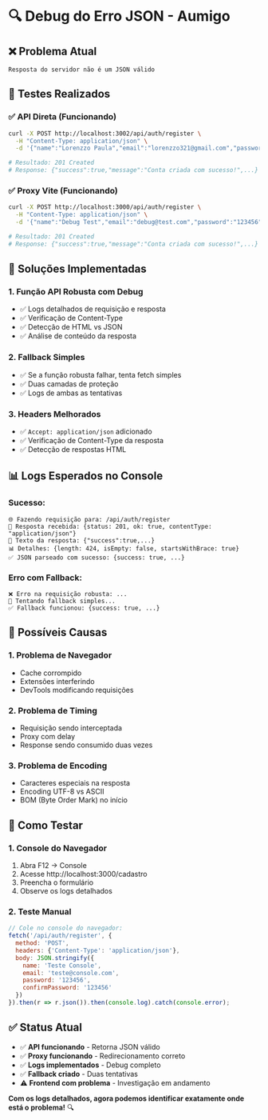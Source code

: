 # 🔍 Debug do Erro JSON - Aumigo

## ❌ **Problema Atual**
```
Resposta do servidor não é um JSON válido
```

## 🧪 **Testes Realizados**

### ✅ API Direta (Funcionando)
```bash
curl -X POST http://localhost:3002/api/auth/register \
  -H "Content-Type: application/json" \
  -d '{"name":"Lorenzzo Paula","email":"lorenzzo321@gmail.com","password":"123456","confirmPassword":"123456"}'

# Resultado: 201 Created
# Response: {"success":true,"message":"Conta criada com sucesso!",...}
```

### ✅ Proxy Vite (Funcionando)
```bash
curl -X POST http://localhost:3000/api/auth/register \
  -H "Content-Type: application/json" \
  -d '{"name":"Debug Test","email":"debug@test.com","password":"123456","confirmPassword":"123456"}'

# Resultado: 201 Created
# Response: {"success":true,"message":"Conta criada com sucesso!",...}
```

## 🔧 **Soluções Implementadas**

### 1. **Função API Robusta com Debug**
- ✅ Logs detalhados de requisição e resposta
- ✅ Verificação de Content-Type
- ✅ Detecção de HTML vs JSON
- ✅ Análise de conteúdo da resposta

### 2. **Fallback Simples**
- ✅ Se a função robusta falhar, tenta fetch simples
- ✅ Duas camadas de proteção
- ✅ Logs de ambas as tentativas

### 3. **Headers Melhorados**
- ✅ `Accept: application/json` adicionado
- ✅ Verificação de Content-Type da resposta
- ✅ Detecção de respostas HTML

## 📊 **Logs Esperados no Console**

### Sucesso:
```
🌐 Fazendo requisição para: /api/auth/register
📡 Resposta recebida: {status: 201, ok: true, contentType: "application/json"}
📄 Texto da resposta: {"success":true,...}
📊 Detalhes: {length: 424, isEmpty: false, startsWithBrace: true}
✅ JSON parseado com sucesso: {success: true, ...}
```

### Erro com Fallback:
```
❌ Erro na requisição robusta: ...
🔄 Tentando fallback simples...
✅ Fallback funcionou: {success: true, ...}
```

## 🎯 **Possíveis Causas**

### 1. **Problema de Navegador**
- Cache corrompido
- Extensões interferindo
- DevTools modificando requisições

### 2. **Problema de Timing**
- Requisição sendo interceptada
- Proxy com delay
- Response sendo consumido duas vezes

### 3. **Problema de Encoding**
- Caracteres especiais na resposta
- Encoding UTF-8 vs ASCII
- BOM (Byte Order Mark) no início

## 🚀 **Como Testar**

### 1. **Console do Navegador**
1. Abra F12 → Console
2. Acesse http://localhost:3000/cadastro
3. Preencha o formulário
4. Observe os logs detalhados

### 2. **Teste Manual**
```javascript
// Cole no console do navegador:
fetch('/api/auth/register', {
  method: 'POST',
  headers: {'Content-Type': 'application/json'},
  body: JSON.stringify({
    name: 'Teste Console',
    email: 'teste@console.com',
    password: '123456',
    confirmPassword: '123456'
  })
}).then(r => r.json()).then(console.log).catch(console.error);
```

## ✅ **Status Atual**
- ✅ **API funcionando** - Retorna JSON válido
- ✅ **Proxy funcionando** - Redirecionamento correto
- ✅ **Logs implementados** - Debug completo
- ✅ **Fallback criado** - Duas tentativas
- ⚠️ **Frontend com problema** - Investigação em andamento

**Com os logs detalhados, agora podemos identificar exatamente onde está o problema!** 🔍